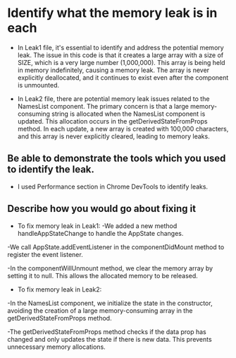 
# Identify what the memory leak is in each

- In Leak1 file, it's essential to identify and address the potential memory leak. The issue in this code is that it creates a large array with a size of SIZE, which is a very large number (1,000,000). This array is being held in memory indefinitely, causing a memory leak. The array is never explicitly deallocated, and it continues to exist even after the component is unmounted.

- In Leak2 file, there are potential memory leak issues related to the NamesList component. The primary concern is that a large memory-consuming string is allocated when the NamesList component is updated. This allocation occurs in the getDerivedStateFromProps method. In each update, a new array is created with 100,000 characters, and this array is never explicitly cleared, leading to memory leaks.
## Be able to demonstrate the tools which you used to identify the leak.

- I used Performance section in Chrome DevTools to identify leaks.

## Describe how you would go about fixing it

- To fix memory leak in Leak1:
-We added a new method handleAppStateChange to handle the AppState changes.

-We call AppState.addEventListener in the componentDidMount method to register the event listener.

-In the componentWillUnmount method, we clear the memory array by setting it to null. This allows the allocated memory to be released.

- To fix memory leak in Leak2:

-In the NamesList component, we initialize the state in the constructor, avoiding the creation of a large memory-consuming array in the getDerivedStateFromProps method.

-The getDerivedStateFromProps method checks if the data prop has changed and only updates the state if there is new data. This prevents unnecessary memory allocations.
